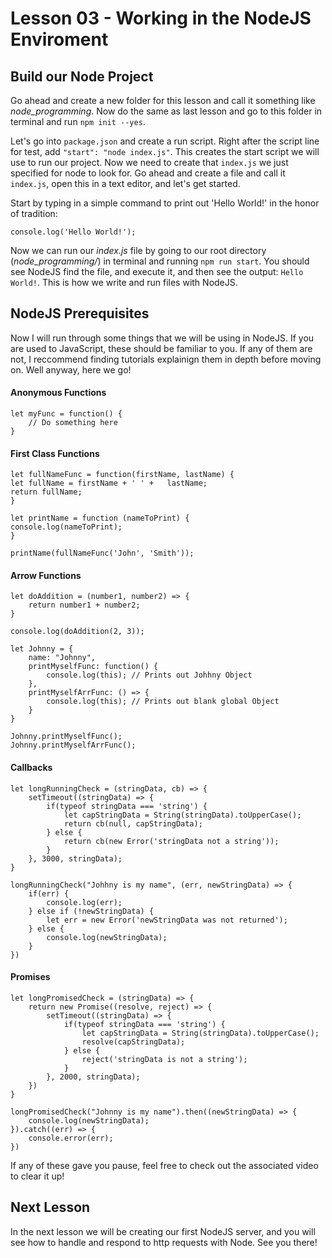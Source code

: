 # Lesson 03 - Working in the NodeJS Enviroment

## Build our Node Project

Go ahead and create a new folder for this lesson and call it something like _node_programming_. Now do the same as last lesson and go to this folder in terminal and run `npm init --yes`.

Let's go into `package.json` and create a run script. Right after the script line for test, add `"start": "node index.js"`. This creates the start script we will use to run our project. Now we need to create that `index.js` we just specified for node to look for. Go ahead and create a file and call it `index.js`, open this in a text editor, and let's get started.

Start by typing in a simple command to print out 'Hello World!' in the honor of tradition: 
```
console.log('Hello World!');
```

Now we can run our _index.js_ file by going to our root directory (*node_programming/*) in terminal and running `npm run start`. You should see NodeJS find the file, and execute it, and then see the output: `Hello World!`. This is how we write and run files with NodeJS. 

## NodeJS Prerequisites

Now I will run through some things that we will be using in NodeJS. If you are used to JavaScript, these should be familiar to you. If any of them are not, I reccommend finding tutorials explainign them in depth before moving on. Well anyway, here we go!

#### Anonymous Functions
```
let myFunc = function() {
    // Do something here
}
```

#### First Class Functions

``` 
let fullNameFunc = function(firstName, lastName) {
let fullName = firstName + ' ' +   lastName;
return fullName;
}

let printName = function (nameToPrint) {
console.log(nameToPrint);
}

printName(fullNameFunc('John', 'Smith'));
```

#### Arrow Functions

```
let doAddition = (number1, number2) => {
    return number1 + number2;
}

console.log(doAddition(2, 3));

let Johnny = {
    name: "Johnny",
    printMyselfFunc: function() {
        console.log(this); // Prints out Johhny Object
    }, 
    printMyselfArrFunc: () => {
        console.log(this); // Prints out blank global Object
    }
}

Johnny.printMyselfFunc();
Johnny.printMyselfArrFunc();
```
#### Callbacks
```
let longRunningCheck = (stringData, cb) => {
    setTimeout((stringData) => {
        if(typeof stringData === 'string') {
            let capStringData = String(stringData).toUpperCase();
            return cb(null, capStringData);
        } else {
            return cb(new Error('stringData not a string'));
        }
    }, 3000, stringData);
}

longRunningCheck("Johhny is my name", (err, newStringData) => {
    if(err) {
        console.log(err);
    } else if (!newStringData) {
        let err = new Error('newStringData was not returned');
    } else {
        console.log(newStringData);
    }
})
```

#### Promises
```
let longPromisedCheck = (stringData) => {
    return new Promise((resolve, reject) => {
        setTimeout((stringData) => {
            if(typeof stringData === 'string') {
                let capStringData = String(stringData).toUpperCase();
                resolve(capStringData);
            } else {
                reject('stringData is not a string');
            }
        }, 2000, stringData);
    })
}

longPromisedCheck("Johnny is my name").then((newStringData) => {
    console.log(newStringData);
}).catch((err) => {
    console.error(err);
})
```

If any of these gave you pause, feel free to check out the associated video to clear it up!

## Next Lesson 

In the next lesson we will be creating our first NodeJS server, and you will see how to handle and respond to http requests with Node. See you there!



    


